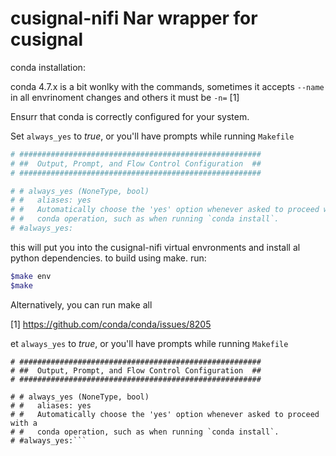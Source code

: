 cusignal-nifi Nar wrapper for cusignal 
====================================

conda installation:

conda 4.7.x is a bit wonlky  with the commands, sometimes it accepts `--name` in all envrinoment changes and others it must be  `-n=` [1] 

Ensurr that conda is correctly configured for your system.

Set `always_yes` to *true*, or you'll have prompts while running `Makefile`

```yaml
# ######################################################
# ##  Output, Prompt, and Flow Control Configuration  ##
# ######################################################

# # always_yes (NoneType, bool)
# #   aliases: yes
# #   Automatically choose the 'yes' option whenever asked to proceed with a
# #   conda operation, such as when running `conda install`.
# #always_yes:
```




this will put you into the cusignal-nifi virtual envronments and install al python dependencies.
to build using make.  run: 
```bash
$make env 
$make 
```

Alternatively, you can run make all




[1] https://github.com/conda/conda/issues/8205




et `always_yes` to *true*, or you'll have prompts while running `Makefile`

```
# ######################################################
# ##  Output, Prompt, and Flow Control Configuration  ##
# ######################################################

# # always_yes (NoneType, bool)
# #   aliases: yes
# #   Automatically choose the 'yes' option whenever asked to proceed with a
# #   conda operation, such as when running `conda install`.
# #always_yes:```
